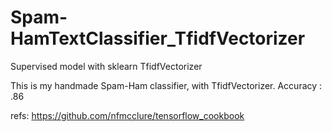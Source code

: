 # Spam-HamTextClassifier_TfidfVectorizer
Supervised model with sklearn TfidfVectorizer

This is my handmade Spam-Ham classifier, with TfidfVectorizer.
Accuracy : .86

refs:
https://github.com/nfmcclure/tensorflow_cookbook
